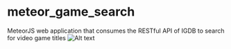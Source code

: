 # meteor_game_search
MeteorJS web application that consumes the RESTful API of IGDB to search for video game titles
![Alt text](https://www.dropbox.com/s/uumszulku914xl6/meteorapp2.png?raw=1)
